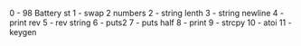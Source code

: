 0 - 98 Battery st
1 - swap 2 numbers
2 - string lenth
3 - string newline
4 - print rev
5 - rev string
6 - puts2
7 - puts half
8 - print
9 - strcpy
10 - atoi
11 - keygen
